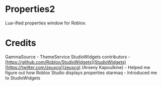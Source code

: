 # Properties2
Lua-ified properties window for Roblox.

# Credits
GammaSource - ThemeService
StudioWidgets contributors - [https://github.com/Roblox/StudioWidgets](StudioWidgets)
[https://twitter.com/zeuxcg](zeuxcg) (Arseny Kapoulkine) - Helped me figure out how Roblox Studio displays properties
starmaq - Introduced me to StudioWidgets
